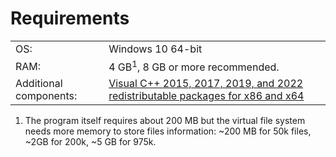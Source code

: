 # Requirements

|||
|-|-|
| OS: | Windows 10 64-bit|
| RAM: | 4 GB<sup>1</sup>, 8 GB or more recommended. |
| Additional components: | [Visual C++ 2015, 2017, 2019, and 2022 redistributable packages for x86 and x64](https://docs.microsoft.com/en-US/cpp/windows/latest-supported-vc-redist?view=msvc-170) |

1. The program itself requires about 200 MB but the virtual file system needs more memory to store files information: ~200 MB for <span tooltip="50 000">50k</span> files, ~2GB for <span tooltip="200 000">200k</span>, ~5 GB for <span tooltip="975 000">975k</span>.
